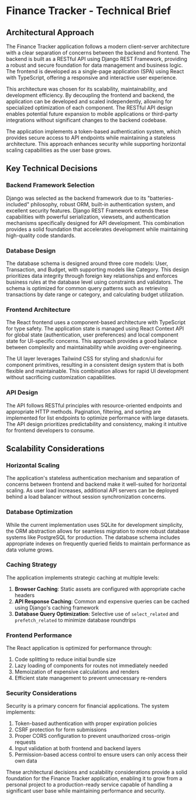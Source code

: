 # Finance Tracker - Technical Brief

## Architectural Approach

The Finance Tracker application follows a modern client-server architecture with a clear separation of concerns between the backend and frontend. The backend is built as a RESTful API using Django REST Framework, providing a robust and secure foundation for data management and business logic. The frontend is developed as a single-page application (SPA) using React with TypeScript, offering a responsive and interactive user experience.

This architecture was chosen for its scalability, maintainability, and development efficiency. By decoupling the frontend and backend, the application can be developed and scaled independently, allowing for specialized optimization of each component. The RESTful API design enables potential future expansion to mobile applications or third-party integrations without significant changes to the backend codebase.

The application implements a token-based authentication system, which provides secure access to API endpoints while maintaining a stateless architecture. This approach enhances security while supporting horizontal scaling capabilities as the user base grows.

## Key Technical Decisions

### Backend Framework Selection
Django was selected as the backend framework due to its "batteries-included" philosophy, robust ORM, built-in authentication system, and excellent security features. Django REST Framework extends these capabilities with powerful serialization, viewsets, and authentication mechanisms specifically designed for API development. This combination provides a solid foundation that accelerates development while maintaining high-quality code standards.

### Database Design
The database schema is designed around three core models: User, Transaction, and Budget, with supporting models like Category. This design prioritizes data integrity through foreign key relationships and enforces business rules at the database level using constraints and validators. The schema is optimized for common query patterns such as retrieving transactions by date range or category, and calculating budget utilization.

### Frontend Architecture
The React frontend uses a component-based architecture with TypeScript for type safety. The application state is managed using React Context API for global state (authentication, user preferences) and local component state for UI-specific concerns. This approach provides a good balance between complexity and maintainability while avoiding over-engineering.

The UI layer leverages Tailwind CSS for styling and shadcn/ui for component primitives, resulting in a consistent design system that is both flexible and maintainable. This combination allows for rapid UI development without sacrificing customization capabilities.

### API Design
The API follows RESTful principles with resource-oriented endpoints and appropriate HTTP methods. Pagination, filtering, and sorting are implemented for list endpoints to optimize performance with large datasets. The API design prioritizes predictability and consistency, making it intuitive for frontend developers to consume.

## Scalability Considerations

### Horizontal Scaling
The application's stateless authentication mechanism and separation of concerns between frontend and backend make it well-suited for horizontal scaling. As user load increases, additional API servers can be deployed behind a load balancer without session synchronization concerns.

### Database Optimization
While the current implementation uses SQLite for development simplicity, the ORM abstraction allows for seamless migration to more robust database systems like PostgreSQL for production. The database schema includes appropriate indexes on frequently queried fields to maintain performance as data volume grows.

### Caching Strategy
The application implements strategic caching at multiple levels:
1. **Browser Caching**: Static assets are configured with appropriate cache headers
2. **API Response Caching**: Common and expensive queries can be cached using Django's caching framework
3. **Database Query Optimization**: Selective use of `select_related` and `prefetch_related` to minimize database roundtrips

### Frontend Performance
The React application is optimized for performance through:
1. Code splitting to reduce initial bundle size
2. Lazy loading of components for routes not immediately needed
3. Memoization of expensive calculations and renders
4. Efficient state management to prevent unnecessary re-renders

### Security Considerations
Security is a primary concern for financial applications. The system implements:
1. Token-based authentication with proper expiration policies
2. CSRF protection for form submissions
3. Proper CORS configuration to prevent unauthorized cross-origin requests
4. Input validation at both frontend and backend layers
5. Permission-based access control to ensure users can only access their own data

These architectural decisions and scalability considerations provide a solid foundation for the Finance Tracker application, enabling it to grow from a personal project to a production-ready service capable of handling a significant user base while maintaining performance and security.

